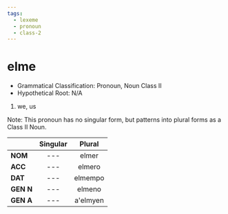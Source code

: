 ```yaml
---
tags:
  - lexeme
  - pronoun
  - class-2
---
```

# elme

- Grammatical Classification: Pronoun, Noun Class II
- Hypothetical Root: N/A

1. we, us

Note: This pronoun has no singular form, but patterns into plural forms as a Class II Noun. 

|  | Singular | Plural |
| ---- | :--: | :--: |
| **NOM** | --- | elmer |
| **ACC** | --- | elmero |
| **DAT** | --- | elmempo |
| **GEN N** | --- | elmeno |
| **GEN A** | --- | a'elmyen |

